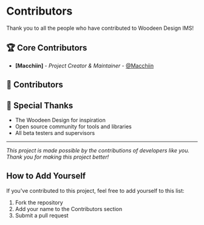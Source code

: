 # Contributors

Thank you to all the people who have contributed to Woodeen Design IMS!

## 🏆 Core Contributors

- **[Macchiin]** - *Project Creator & Maintainer* - [@Macchiin](https://github.com/Macchiin)

## 🤝 Contributors

<!-- Add contributors here as they contribute to the project -->

## 🙏 Special Thanks

- The Woodeen Design for inspiration
- Open source community for tools and libraries
- All beta testers and supervisors

---

*This project is made possible by the contributions of developers like you. Thank you for making this project better!*

## How to Add Yourself

If you've contributed to this project, feel free to add yourself to this list:

1. Fork the repository
2. Add your name to the Contributors section
3. Submit a pull request


